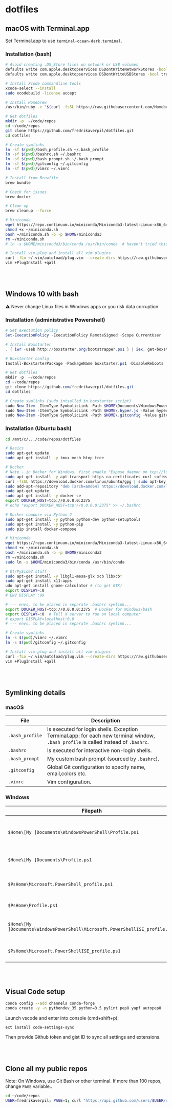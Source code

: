 # dotfiles


## macOS with Terminal.app

Set Terminal.app to use `terminal-ocean-dark.terminal`.


### Installation (bash)

```bash
# Avoid creating .DS_Store files on network or USB volumes
defaults write com.apple.desktopservices DSDontWriteNetworkStores -bool true
defaults write com.apple.desktopservices DSDontWriteUSBStores -bool true

# Install Xcode commandline tools
xcode-select --install
sudo xcodebuild -license accept

# Install Homebrew
/usr/bin/ruby -e "$(curl -fsSL https://raw.githubusercontent.com/Homebrew/install/master/install)"

# Get dotfiles
mkdir -p  ~/code/repos
cd ~/code/repos
git clone https://github.com/fredrikaverpil/dotfiles.git 
cd dotfiles

# Create symlinks
ln -sf $(pwd)/bash_profile.sh ~/.bash_profile
ln -sf $(pwd)/bashrc.sh ~/.bashrc
ln -sf $(pwd)/bash_prompt.sh ~/.bash_prompt
ln -sf $(pwd)/gitconfig ~/.gitconfig
ln -sf $(pwd)/vimrc ~/.vimrc

# Install from Brewfile
brew bundle

# Check for issues
brew doctor

# Clean up
brew cleanup --force

# Miniconda
wget https://repo.continuum.io/miniconda/Miniconda3-latest-Linux-x86_64.sh -O ~/miniconda.sh
chmod +x ~/miniconda.sh
bash ~/miniconda.sh -b -p $HOME/miniconda3
rm ~/miniconda.sh
# ln -s $HOME/miniconda3/bin/conda /usr/bin/conda  # haven't tried this on macOS yet

# Install vim-plug and install all vim plugins
curl -fLo ~/.vim/autoload/plug.vim --create-dirs https://raw.githubusercontent.com/junegunn/vim-plug/master/plug.vim
vim +PlugInstall +qall
```

<br><br>


## Windows 10 with bash

:warning: Never change Linux files in Windows apps or you risk data corruption.


### Installation (administrative Powershell)

```powershell
# Set exectution policy
Set-ExecutionPolicy -ExecutionPolicy RemoteSigned -Scope CurrentUser

# Install Boxstarter
. { iwr -useb http://boxstarter.org/bootstrapper.ps1 } | iex; get-boxstarter -Force

# Boxstarter config
Install-BoxstarterPackage -PackageName boxstarter.ps1 -DisableReboots

# Get dotfiles
mkdir -p  ~/code/repos
cd ~/code/repos
git clone https://github.com/fredrikaverpil/dotfiles.git 
cd dotfiles

# Create symlinks (sudo intsalled in boxstarter script)
sudo New-Item -ItemType SymbolicLink -Path $HOME\Documents\WindowsPowerShell\Profile.ps1 -Value Profile.ps1
sudo New-Item -ItemType SymbolicLink -Path $HOME\.hyper.js -Value hyper.js
sudo New-Item -ItemType SymbolicLink -Path $HOME\.gitconfig -Value gitconfig
```

### Installation (Ubuntu bash)

```bash
cd /mnt/c/.../code/repos/dotfiles

# Basics
sudo apt-get update
sudo apt-get install -y tmux mosh htop tree

# Docker
# Note - in Docker for Windows, first enable "Expose daemon on tcp://localhost:2375 without TLS"
sudo apt-get install -y apt-transport-https ca-certificates curl software-properties-common
curl -fsSL https://download.docker.com/linux/ubuntu/gpg | sudo apt-key add -
sudo add-apt-repository "deb [arch=amd64] https://download.docker.com/linux/ubuntu $(lsb_release -cs) stable"
sudo apt-get update
sudo apt-get install -y docker-ce
export DOCKER_HOST=tcp://0.0.0.0:2375
# echo "export DOCKER_HOST=tcp://0.0.0.0:2375" >> ~/.bashrc

# Docker compose via Python 2
sudo apt-get install -y python python-dev python-setuptools
sudo apt-get install -y python-pip
sudo pip install docker-compose

# Miniconda
wget https://repo.continuum.io/miniconda/Miniconda3-latest-Linux-x86_64.sh -O ~/miniconda.sh
chmod +x ~/miniconda.sh
bash ~/miniconda.sh -b -p $HOME/miniconda3
rm ~/miniconda.sh
sudo ln -s $HOME/miniconda3/bin/conda /usr/bin/conda

# Qt/PySide2 stuff
sudo apt-get install -y libgl1-mesa-glx xcb libxcb*
sudo apt-get install x11-apps
udo apt-get install gnome-calculator # (to get GTK)
export DISPLAY=:0
# ENV DISPLAY :99

# --- envs, to be placed in separate .bashrc symlink...
export DOCKER_HOST=tcp://0.0.0.0:2375  # Docker for Windows/bash
export DISPLAY=:0  # Tell X server to run on local computer
# export DISPLAY=localhost:0.0
# --- envs, to be placed in separate .bashrc symlink...

# Create symlinks
ln -s $(pwd)/vimrc ~/.vimrc
ln -s $(pwd)/gitconfig ~/.gitconfig

# Install vim-plug and install all vim plugins
curl -fLo ~/.vim/autoload/plug.vim --create-dirs https://raw.githubusercontent.com/junegunn/vim-plug/master/plug.vim
vim +PlugInstall +qall
```


<br><br>

## Symlinking details

### macOS

| File | Description |
| --- | --- |
| `.bash_profile` | Is executed for login shells. Exception Terminal.app: for each new terminal window, `.bash_profile` is called instead of `.bashrc`. |
| `.bashrc` | Is executed for interactive non-login shells. |
| `.bash_prompt` | My custom bash prompt (sourced by `.bashrc`). |
| `.gitconfig` | Global Git configuration to specify name, email,colors etc. |
| `.vimrc` | Vim configuration. |


### Windows

| Filepath | Description |
| --- | --- |
| `$Home\[My ]Documents\WindowsPowerShell\Profile.ps1` | Current User, Current Host – console |
| `$Home\[My ]Documents\Profile.ps1` | Current User, All Hosts |
| `$PsHome\Microsoft.PowerShell_profile.ps1` | All Users, Current Host – console |
| `$PsHome\Profile.ps1` | All Users, All Hosts |
| `$Home\[My ]Documents\WindowsPowerShell\Microsoft.PowerShellISE_profile.ps1` | Current user, Current Host – ISE |
| `$PsHome\Microsoft.PowerShellISE_profile.ps1` | All users, Current Host – ISE |


<br><br>


## Visual Code setup

```bash
conda config --add channels conda-forge
conda create -y -n pythondev_35 python=3.5 pylint pep8 yapf autopep8
```

Launch vscode and enter into console (cmd+shift+p):

    ext install code-settings-sync

Then provide Github token and gist ID to sync all settings and extensions.


<br><br>


## Clone all my public repos

Note: On Windows, use Git Bash or other terminal. If more than 100 repos, change `PAGE` variable..

```bash
cd ~/code/repos
USER=fredrikaverpil; PAGE=1; curl "https://api.github.com/users/$USER/repos?page=$PAGE&per_page=100" | grep -e 'git_url*' | cut -d \" -f 4 | xargs -L1 git clone --recursive
```
